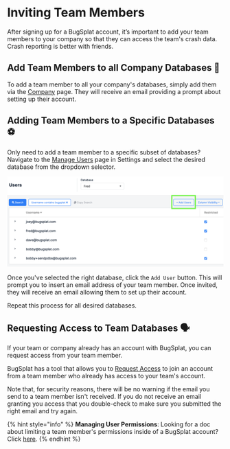 # Inviting Team Members

After signing up for a BugSplat account, it’s important to add your team members to your company so that they can access the team's crash data. Crash reporting is better with friends.

## Add Team Members to all Company Databases 🏀

To add a team member to all your company's databases, simply add them via the [Company](https://app.bugsplat.com/v2/company) page. They will receive an email providing a prompt about setting up their account.

## Adding Team Members to a Specific Databases ⚽

Only need to add a team member to a specific subset of databases? Navigate to the [Manage Users](https://app.bugsplat.com/v2/settings/company/users) page in Settings and select the desired database from the dropdown selector.

![Adding Team Members](../../.gitbook/assets/help-adding-users.png)

Once you've selected the right database, click the `Add User` button. This will prompt you to insert an email address of your team member. Once invited, they will receive an email allowing them to set up their account.

Repeat this process for all desired databases.

## Requesting Access to Team Databases 🗣️

If your team or company already has an account with BugSplat, you can request access from your team member.

BugSplat has a tool that allows you to [Request Access](https://app.bugsplat.com/v2/sign-up/team-access/) to join an account from a team member who already has access to your team's account.

Note that, for security reasons, there will be no warning if the email you send to a team member isn't received. If you do not receive an email granting you access that you double-check to make sure you submitted the right email and try again.

{% hint style="info" %}
**Managing User Permissions**: Looking for a doc about limiting a team member's permissions inside of a BugSplat account? Click [here](../../administration/introduction/user-permissions.md).
{% endhint %}
